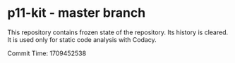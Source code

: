 # p11-kit - master branch

This repository contains frozen state of the repository.
Its history is cleared. It is used only for static code
analysis with Codacy.

Commit Time: 1709452538
